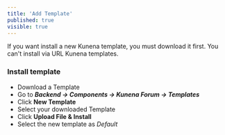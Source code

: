 ```yaml
---
title: 'Add Template'
published: true
visible: true
---
```


If you want install a new Kunena template, you must download it first. You can't install via URL Kunena templates.

### Install template

* Download a Template
* Go to **_Backend -> Components -> Kunena Forum -> Templates_**
* Click **New Template**
* Select your downloaded Template
* Click **Upload File & Install**
* Select the new template as _Default_